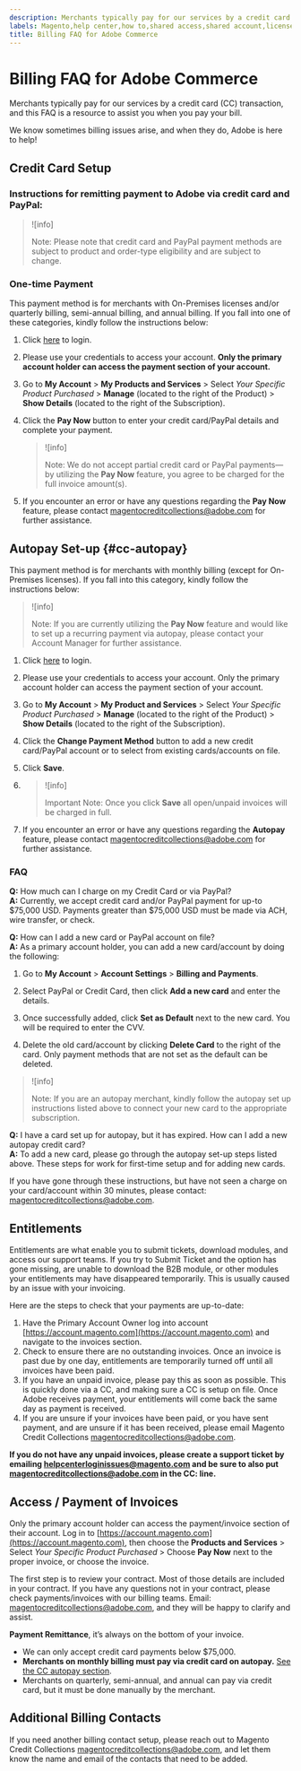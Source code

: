 ```yaml
---
description: Merchants typically pay for our services by a credit card (CC) transaction, and this FAQ is a resource to assist you when you pay your bill.
labels: Magento,help center,how to,shared access,shared account,license,autopay,CC,credit card,FAQ,PayPal,75000, Entitlements,submit tickets,Primary Account Owner,Invoices,payment,billing,on-premises,one-time,Adobe Commerce,primary account holder,product,access shared account,switch accounts,recurring payment,credentials,ACH,wire transfer,check,USD,delete card,Magento Credit Collections
title: Billing FAQ for Adobe Commerce
---
```


# Billing FAQ for Adobe Commerce

Merchants typically pay for our services by a credit card (CC) transaction, and this FAQ is a resource to assist you when you pay your bill.

We know sometimes billing issues arise, and when they do, Adobe is here to help!

## Credit Card Setup

### Instructions for remitting payment to Adobe via credit card and PayPal:

>![info]
>
>Note: Please note that credit card and PayPal payment methods are subject to product and order-type eligibility and are subject to change.

### One-time Payment

This payment method is for merchants with On-Premises licenses and/or quarterly billing, semi-annual billing, and annual billing. If you fall into one of these categories, kindly follow the instructions below:

1. Click [here](https://account.magento.com/customer/account/login) to login.

1. Please use your credentials to access your account. **Only the primary account holder can access the payment section of your account.**

1. Go to **My Account** > **My Products and Services** > Select *Your Specific Product Purchased* > **Manage** (located to the right of the Product) > **Show Details** (located to the right of the Subscription).

1. Click the **Pay Now** button to enter your credit card/PayPal details and complete your payment.
    >![info]
    >
    >Note: We do not accept partial credit card or PayPal payments—by utilizing the **Pay Now** feature, you agree to be charged for the full invoice amount(s).

1. If you encounter an error or have any questions regarding the **Pay Now** feature, please contact [magentocreditcollections@adobe.com](mailto:magentocreditcollections@adobe.com) for further assistance.

## Autopay Set-up {#cc-autopay}
This payment method is for merchants with monthly billing (except for On-Premises licenses). If you fall into this category, kindly follow the instructions below:

>![info]
>
>Note: If you are currently utilizing the **Pay Now** feature and would like to set up a recurring payment via autopay, please contact your Account Manager for further assistance.

1. Click [here](https://account.magento.com/customer/account/login) to login.

1. Please use your credentials to access your account. Only the primary account holder can access the payment section of your account.

1. Go to **My Account** > **My Product and Services** > Select *Your Specific Product Purchased* > **Manage** (located to the right of the Product) > **Show Details** (located to the right of the Subscription).

1. Click the **Change Payment Method** button to add a new credit card/PayPal account or to select from existing cards/accounts on file.

1. Click **Save**.

1. >![info]
   >
   >Important Note: Once you click **Save** all open/unpaid invoices will be charged in full.

1. If you encounter an error or have any questions regarding the **Autopay** feature, please contact [magentocreditcollections@adobe.com](mailto:magentocreditcollections@adobe.com) for further assistance.

### FAQ

**Q:** How much can I charge on my Credit Card or via PayPal?<br>
**A:** Currently, we accept credit card and/or PayPal payment for up-to $75,000 USD. Payments greater than $75,000 USD must be made via ACH, wire transfer, or check.

**Q:** How can I add a new card or PayPal account on file?<br>
**A:** As a primary account holder, you can add a new card/account by doing the following:

1. Go to **My Account** > **Account Settings** > **Billing and Payments**.

1. Select PayPal or Credit Card, then click **Add a new card** and enter the details.

1. Once successfully added, click **Set as Default** next to the new card. You will be required to enter the CVV.

1. Delete the old card/account by clicking **Delete Card** to the right of the card. Only payment methods that are not set as the default can be deleted.

>![info]
>
>Note: If you are an autopay merchant, kindly follow the autopay set up instructions listed above to connect your new card to the appropriate subscription.

**Q:** I have a card set up for autopay, but it has expired. How can I add a new autopay credit card?<br>
**A:** To add a new card, please go through the autopay set-up steps listed above. These steps for work for first-time setup and for adding new cards.

If you have gone through these instructions, but have not seen a charge on your card/account within 30 minutes, please contact: [magentocreditcollections@adobe.com](mailto:magentocreditcollections@adobe.com).


## Entitlements

Entitlements are what enable you to submit tickets, download modules, and access our support teams. If you try to Submit Ticket and the option has gone missing, are unable to download the B2B module, or other modules your entitlements may have disappeared temporarily. This is usually caused by an issue with your invoicing.

Here are the steps to check that your payments are up-to-date:

1. Have the Primary Account Owner log into account [https://account.magento.com](https://account.magento.com) and navigate to the invoices section.
1. Check to ensure there are no outstanding invoices. Once an invoice is past due by one day, entitlements are temporarily turned off until all invoices have been paid.
1. If you have an unpaid invoice, please pay this as soon as possible. This is quickly done via a CC, and making sure a CC is setup on file. Once Adobe receives payment, your entitlements will come back the same day as payment is received.
1. If you are unsure if your invoices have been paid, or you have sent payment, and are unsure if it has been received, please email Magento Credit Collections [magentocreditcollections@adobe.com](mailto:magentocreditcollections@adobe.com).

**If you do not have any unpaid invoices, please create a support ticket by emailing [helpcenterloginissues@magento.com](mailto:helpcenterloginissues@magento.com) and be sure to also put [magentocreditcollections@adobe.com](mailto:magentocreditcollections@adobe.com) in the CC: line.**

## Access / Payment of Invoices

Only the primary account holder can access the payment/invoice section of their account.
Log in to [https://account.magento.com](https://account.magento.com), then choose the **Products and Services** > Select *Your Specific Product Purchased* > Choose **Pay Now** next to the proper invoice, or choose the invoice.

The first step is to review your contract. Most of those details are included in your contract. If you have any questions not in your contract, please check payments/invoices with our billing teams.  Email: [magentocreditcollections@adobe.com](mailto:magentocreditcollections@adobe.com), and they will be happy to clarify and assist.

**Payment Remittance**, it’s always on the bottom of your invoice.

* We can only accept credit card payments below $75,000.
* **Merchants on monthly billing must pay via credit card on autopay.** [See the CC autopay section](#cc-autopay).
* Merchants on quarterly, semi-annual, and annual can pay via credit card, but it must be done manually by the merchant.

## Additional Billing Contacts

If you need another billing contact setup, please reach out to Magento Credit Collections [magentocreditcollections@adobe.com](mailto:magentocreditcollections@adobe.com), and let them know the name and email of the contacts that need to be added.